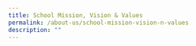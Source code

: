 ```yaml
---
title: School Mission, Vision & Values
permalink: /about-us/school-mission-vision-n-values
description: ""
---
```

